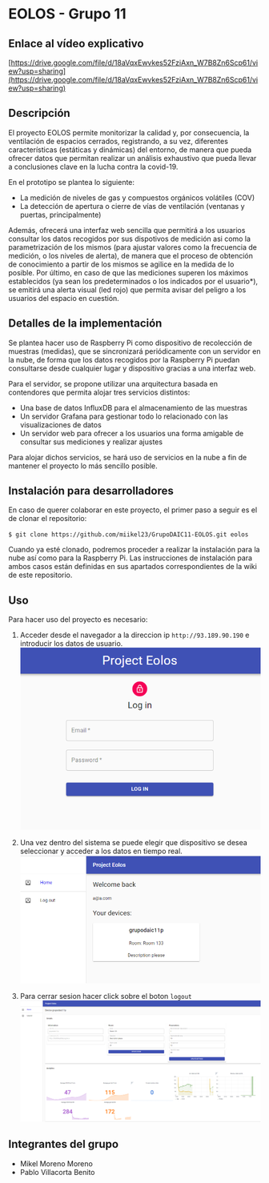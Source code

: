 # EOLOS - Grupo 11

## Enlace al vídeo explicativo
[https://drive.google.com/file/d/18aVqxEwvkes52FziAxn_W7B8Zn6Scp61/view?usp=sharing](https://drive.google.com/file/d/18aVqxEwvkes52FziAxn_W7B8Zn6Scp61/view?usp=sharing)

## Descripción
El proyecto EOLOS permite monitorizar la calidad y, por consecuencia, la ventilación de espacios cerrados, registrando, a su vez, diferentes características (estáticas y dinámicas) del entorno, de manera que pueda ofrecer datos que permitan realizar un análisis exhaustivo que pueda llevar a conclusiones clave en la lucha contra la covid-19. 

En el prototipo se plantea lo siguiente:
- La medición de niveles de gas y compuestos orgánicos volátiles (COV)
- La detección de apertura o cierre de vías de ventilación (ventanas y puertas, principalmente)

Además, ofrecerá una interfaz web sencilla que permitirá a los usuarios consultar los datos recogidos por sus dispotivos de medición asi como la parametrización de los mismos (para ajustar valores como la frecuencia de medición, o los niveles de alerta), de manera que el proceso de obtención de conocimiento a partir de los mismos se agilice en la medida de lo posible. Por último, en caso de que las mediciones superen los máximos establecidos (ya sean los predeterminados o los indicados por el usuario*), se emitirá una alerta visual (led rojo) que permita avisar del peligro a los usuarios del espacio en cuestión.

## Detalles de la implementación
Se plantea hacer uso de Raspberry Pi como dispositivo de recolección de muestras (medidas), que se sincronizará periódicamente con un servidor en la nube, de forma que los datos recogidos por la Raspberry Pi puedan consultarse desde cualquier lugar y dispositivo gracias a una interfaz web. 

Para el servidor, se propone utilizar una arquitectura basada en contendores que permita alojar tres servicios distintos:
- Una base de datos InfluxDB para el almacenamiento de las muestras
- Un servidor Grafana para gestionar todo lo relacionado con las visualizaciones de datos
- Un servidor web para ofrecer a los usuarios una forma amigable de consultar sus mediciones y realizar ajustes

Para alojar dichos servicios, se hará uso de servicios en la nube a fin de mantener el proyecto lo más sencillo posible.

## Instalación para desarrolladores
En caso de querer colaborar en este proyecto, el primer paso a seguir es el de clonar el repositorio:

`$ git clone https://github.com/miikel23/GrupoDAIC11-EOLOS.git eolos`

Cuando ya esté clonado, podremos proceder a realizar la instalación para la nube así como para la Raspberry Pi. Las instrucciones de instalación para ambos casos están definidas en sus apartados correspondientes de la wiki de este repositorio. 

## Uso 
Para hacer uso del proyecto es necesario:
1. Acceder desde el navegador a la direccion ip `http://93.189.90.190` e introducir los datos de usuario.
![Login](/capturas/login.PNG)

2. Una vez dentro del sistema se puede elegir que dispositivo se desea seleccionar y acceder a los datos en tiempo real.
![Home](/capturas/Home.PNG)

3. Para cerrar sesion hacer click sobre el boton `logout`
![Device](/capturas/Device.PNG)
## Integrantes del grupo
- Mikel Moreno Moreno
- Pablo Villacorta Benito
